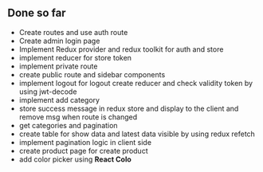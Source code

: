 ## Done so far

- Create routes and use auth route
- Create admin login page
- Implement Redux provider and redux toolkit for auth and store
- implement reducer for store token
- implement private route
- create public route and sidebar components
- implement logout for logout create reducer and check validity token by using jwt-decode
- implement add category
- store success message in redux store and display to the client and remove msg when route is changed
- get categories and pagination
- create table for show data and latest data visible by using redux refetch
- implement pagination logic in client side
- create product page for create product
- add color picker using **React Colo**
